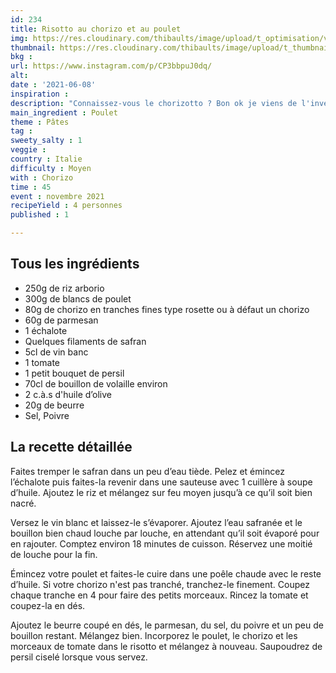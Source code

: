 ```yaml
---
id: 234
title: Risotto au chorizo et au poulet 
img: https://res.cloudinary.com/thibaults/image/upload/t_optimisation/v1623265246/Recipes/20210608_risotto_chorizo_poulet.jpg
thumbnail: https://res.cloudinary.com/thibaults/image/upload/t_thumbnail_josie/v1623265246/Recipes/20210608_risotto_chorizo_poulet.jpg
bkg : 
url: https://www.instagram.com/p/CP3bbpuJ0dq/
alt: 
date : '2021-06-08'
inspiration : 
description: "Connaissez-vous le chorizotto ? Bon ok je viens de l'inventer mais franchement ce risotto au chorizo et au poulet est délicieux !"
main_ingredient : Poulet
theme : Pâtes
tag : 
sweety_salty : 1
veggie : 
country : Italie
difficulty : Moyen
with : Chorizo
time : 45
event : novembre 2021
recipeYield : 4 personnes
published : 1

---
```


## Tous les ingrédients
 - 250g de riz arborio
 - 300g de blancs de poulet
 - 80g de chorizo en tranches fines type rosette ou à défaut un chorizo
 - 60g de parmesan
 - 1 échalote
 - Quelques filaments de safran
 - 5cl de vin banc
 - 1 tomate
 - 1 petit bouquet de persil
 - 70cl de bouillon de volaille environ
 - 2 c.à.s d'huile d’olive
 - 20g de beurre
 - Sel, Poivre

## La recette détaillée
Faites tremper le safran dans un peu d’eau tiède. Pelez et émincez l’échalote puis faites-la revenir dans une sauteuse avec 1 cuillère à soupe d’huile. Ajoutez le riz et mélangez sur feu moyen jusqu’à ce qu’il soit bien nacré.

Versez le vin blanc et laissez-le s’évaporer. Ajoutez l’eau safranée et le bouillon bien chaud louche par louche, en attendant qu’il soit évaporé pour en rajouter. Comptez environ 18 minutes de cuisson. Réservez une moitié de louche pour la fin.

Émincez votre poulet et faites-le cuire dans une poêle chaude avec le reste d’huile. Si votre chorizo n'est pas tranché, tranchez-le finement. Coupez chaque tranche en 4 pour faire des petits morceaux. Rincez la tomate et coupez-la en dés.

Ajoutez le beurre coupé en dés, le parmesan, du sel, du poivre et un peu de bouillon restant. Mélangez bien. Incorporez le poulet, le chorizo et les morceaux de tomate dans le risotto et mélangez à nouveau. Saupoudrez de persil ciselé lorsque vous servez.